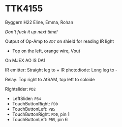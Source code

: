 # TTK4155

Byggern H22
Eline, Emma, Rohan


*Don't fuck it up next time!*

Output of Op-Amp to ``AD7`` on shield for reading IR light
- Top on the left, orange wire, Vout

On MJEX AO IS DA1

IR emitter: Straight leg to +
IR photodiode: Long leg to -

Relay: Top right to AtSAM, top left to soloide

 Rightslider: ``PD2``
 - LeftSlider: ``PB4``
 - TouchButtonRight: ``PD0``
 - TouchButtonLeft: ``PB5``
 - TouchButtonRight: ``PD0``, pin 1
 - TouchButtonLeft: ``PB5``, pin 6

